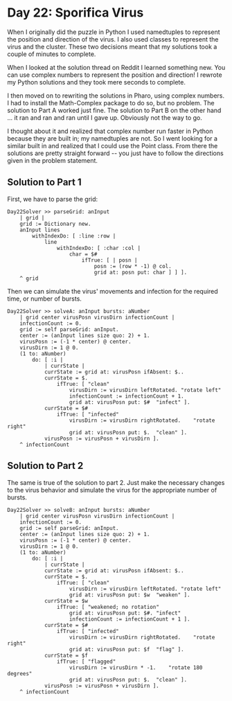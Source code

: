 # Day 22: Sporifica Virus

When I originally did the puzzle in Python I used namedtuples to represent the position and direction of the virus.  I also used classes to represent the virus and the cluster.  These two decisions meant that my solutions took a couple of minutes to complete.

When I looked at the solution thread on Reddit I learned something new.  You can use complex numbers to represent the position and direction!  I rewrote my Python solutions and they took mere seconds to complete.

I then moved on to rewriting the solutions in Pharo, using complex numbers.  I had to install the Math-Complex package to do so, but no problem.  The solution to Part A worked just fine.  The solution to Part B on the other hand ... it ran and ran and ran until I gave up.  Obviously not the way to go.  

I thought about it and realized that complex number run faster in Python because they are built in; my namedtuples are not.  So I went looking for a similar built in and realized that I could use the Point class.  From there the solutions are pretty straight forward -- you just have to follow the directions given in the problem statement.

## Solution to Part 1

First, we have to parse the grid:

```smalltalk
Day22Solver >> parseGrid: anInput
	| grid |
	grid := Dictionary new.
	anInput lines
		withIndexDo: [ :line :row | 
			line
				withIndexDo: [ :char :col | 
					char = $#
						ifTrue: [ | posn |
							posn := (row * -1) @ col.
							grid at: posn put: char ] ] ].
	^ grid
```

Then we can simulate the virus' movements and infection for the required time, or number of bursts.

```smalltalk
Day22Solver >> solveA: anInput bursts: aNumber
	| grid center virusPosn virusDirn infectionCount |
	infectionCount := 0.
	grid := self parseGrid: anInput.
	center := (anInput lines size quo: 2) + 1.
	virusPosn := (-1 * center) @ center.
	virusDirn := 1 @ 0.
	(1 to: aNumber)
		do: [ :i | 
			| currState |
			currState := grid at: virusPosn ifAbsent: $..
			currState = $.
				ifTrue: [ "clean"
					virusDirn := virusDirn leftRotated.	"rotate left"
					infectionCount := infectionCount + 1.
					grid at: virusPosn put: $#	"infect" ].
			currState = $#
				ifTrue: [ "infected"
					virusDirn := virusDirn rightRotated.	"rotate right"
					grid at: virusPosn put: $.	"clean" ].
			virusPosn := virusPosn + virusDirn ].
	^ infectionCount
```

## Solution to Part 2

The same is true of the solution to part 2.  Just make the necessary changes to the virus behavior and simulate the virus for the appropriate number of bursts.

```smalltalk
Day22Solver >> solveB: anInput bursts: aNumber
	| grid center virusPosn virusDirn infectionCount |
	infectionCount := 0.
	grid := self parseGrid: anInput.
	center := (anInput lines size quo: 2) + 1.
	virusPosn := (-1 * center) @ center.
	virusDirn := 1 @ 0.
	(1 to: aNumber)
		do: [ :i | 
			| currState |
			currState := grid at: virusPosn ifAbsent: $..
			currState = $.
				ifTrue: [ "clean"
					virusDirn := virusDirn leftRotated.	"rotate left"
					grid at: virusPosn put: $w	"weaken" ].
			currState = $w
				ifTrue: [ "weakened; no rotation"
					grid at: virusPosn put: $#.	"infect"
					infectionCount := infectionCount + 1 ].
			currState = $#
				ifTrue: [ "infected"
					virusDirn := virusDirn rightRotated.	"rotate right"
					grid at: virusPosn put: $f	"flag" ].
			currState = $f
				ifTrue: [ "flagged"
					virusDirn := virusDirn * -1.	"rotate 180 degrees"
					grid at: virusPosn put: $.	"clean" ].
			virusPosn := virusPosn + virusDirn ].
	^ infectionCount
```